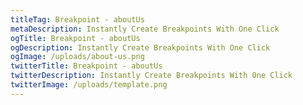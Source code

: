 ```yaml
---
titleTag: Breakpoint - aboutUs
metaDescription: Instantly Create Breakpoints With One Click
ogTitle: Breakpoint - aboutUs
ogDescription: Instantly Create Breakpoints With One Click
ogImage: /uploads/about-us.png
twitterTitle: Breakpoint - aboutUs
twitterDescription: Instantly Create Breakpoints With One Click
twitterImage: /uploads/template.png
---
```

